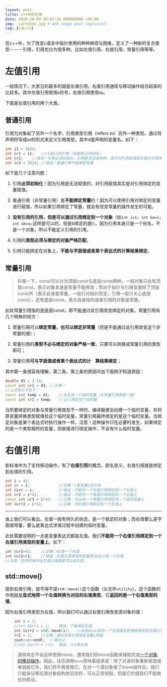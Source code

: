 ```yaml
---
layout: post
title: c++中的引用
date: 2018-10-09 10:07:24.000000000 +09:00
img:  cartoon1.jpg # Add image post (optional)
tag: [c与c++]
---
```

在c++中，为了改变c语言中指针使用的种种麻烦与困难，定义了一种新的复合类型－－－引用，引用也分为很多种，比如左值引用、右值引用、常量引用等等。

# 左值引用
一般情况下，大家见的最多的就是左值引用。右值引用通常与移动操作结合起来的比较多。其中左值引用使用`&`符号，右值引用使用`&&`。

下面是左值引用的两个大类。
## 普通引用
引用为对象起了另外一个名字，引用类型引用（refers to）另外一种类型。通过将声明符写成`&d`的形式来定义引用类型，其中d是声明的变量名。如下：

```cpp
int i1 = 1024;
int &r1 = i1;	//r1是i1的引用（也就是i1的别名）
int &r2;	//错误！引用必须初始化，引用是无法复制的，因为对引用赋值其实是对引用绑定的变量赋值。
int &r3 = 1024;	//错误！普通引用不能绑定常量
```

如下是几个注意问题：
1. 引用**必须初始化**！因为引用是无法赋值的，对引用赋值其实是对引用绑定的变量赋值。

2. 普通引用（非常量引用）是**不能绑定常量**的！因为可以使用引用对绑定的变量进行赋值，所以如果引用绑定了常量，就会有改变常量的操作发生的可能。

3. **没有引用的引用，但是可以通过引用绑定到一个对象**（如`int i=1; int &a=i; int &b=a;`这样是可以的，但是b绑定的是i）。因为引用本身只是一个别名，不是一个对象，所以不能定义引用的引用。

4. 引用的**类型必须与绑定的对象严格匹配**。

5. 引用只能绑定在对象上，**不能与字面值或者某个表达式的计算结果绑定**。

## 常量引用
> 科普一下，const可以分为顶层const与底层const两种。一般对象只会有顶层const，表示对象本身是常量不能修改；而对于指针与引用变量除了顶层const外（表示自身是常量，一般只对指针而言，引用一般只关心底层const），还有底层const，表示自身指向或者引用的对象是常量。

此处常量引用指的是底层const，即不能通过此引用改变绑定的对象。常量引用有几个特殊的地方：

1. 常量引用可以**绑定常量，也可以绑定非常量**（但是不能通过此引用改变这个非常量的值）；

2. 常量引用的**类型不必与绑定的对象严格一致**，只要可以转换成常量引用的类型即可；

3. 常量引用**可与字面值或者某个表达式的计　算结果绑定**；

其中第一条很容易理解，第二条、第三条的原因可由下面例子知道原因：
```cpp
double d1 = 3.14;
const int &r1 = d1;	//正确！
//上式等价于如下：
const int temp = d1;	//先生成一个临时变量（与常量引用类型一致）
const int &r1 = temp;	//让r1绑定这个临时量
```
当所要绑定的对象与常量引用类型不一样时，编译器便会创建一个临时变量，并将原变量转换类型赋值给这个临时变量，常量引用最终绑定的是这个临时变量。当绑定对象是某个表达式时执行操作一样。注意！这种操作只在必要时发生，如果绑定的是一个类型相符的变量，则直接进行绑定操作，不会有什么临时变量。

# 右值引用
新标准中为了支持移动操作，有了**右值引用**的概念。顾名思义，右值引用就是绑定到右值的引用。

```cpp
int i = 42;	
int &r = i;				//正确：r是变量i的引用
int &&rr = i;			//错误：不能将一个右值引用绑定到一个左值上
int &r2 = i*42;			//错误：不能将一个普通引用绑定到一个右值上
const int &r3 = i*42;	//正确：可以讲一个常量引用绑定到一个临时变量上
int &&rr2 = i*42;		//正确：将右值引用绑定到一个右值上
```
---
由上我们可以看出，左值一般有持久的状态，是一个稳定的对象；而右值要么是字面值常量，要么是表达式求值过程中创建的临时变量。

此处需要说明的一点是变量表达式都是左值，我们**不能将一个右值引用绑定到一个右值引用类型的变量上**。如下：
```cpp
int &&r1=42;	//正确：42是一个右值
int &&r2=r1;	//错误：右值引用类型的变量表达式r1是一个左值
//注意：这样的操作在左值引用就是可以成立的。
```


## std::move()
提到右值引用，就不得不提`std::move()`这个函数（头文件`utility`）。这个函数的作用就是**显式地将一个左值转换为对应的右值类型**，它**返回的是一个右值类型的值**。

因为右值引用类型为左值，所以我们可以通过右值引用改变源对象的值：
```cpp
    int i = 1;
    //int &&rr1 = i;    错误，不能绑定左值
    int &&rr2 = std::move(i);	//此处move返回一个右值类型的值被绑定到右值引用类型变量rr2
    rr2 = 2;	//正确；通过右值引用改变变量i的值
    cout<<i<<endl;	//输出２
    //int &&rr3 = rr2;  错误，rr2是左值
```

> 通常肯定不会这样使用move，通常我们将move函数来辅助完成[一个对象的移动操作](https://xhy3054.github.io/cpp-copy-move/)，因此，往往调用`move`意味着就承诺：除了对源对象重新赋值或者销毁它外，我们将不再使用它。在对一个源对象做了move操作后，我们只能保证移后源对象结构依旧完好，可以正常销毁，但是它的值我们不能做任何假设。



